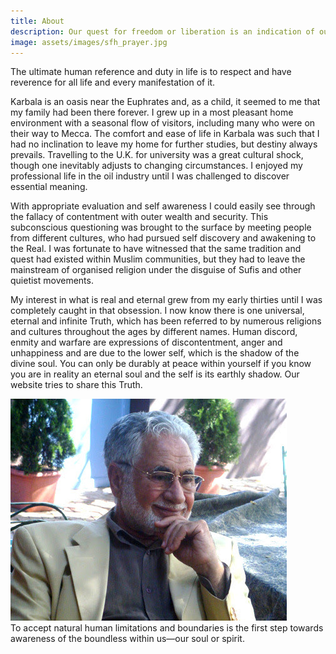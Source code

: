 ```yaml
---
title: About
description: Our quest for freedom or liberation is an indication of our drive towards cosmic consciousness, which is both our origin and destiny. This site hosts the knowledge to help you along the cosmic journey from self to soul.
image: assets/images/sfh_prayer.jpg
---
```


<div class="callout">
The ultimate human reference and duty in life is to respect and have reverence for all life and every manifestation of it. 
</div>

Karbala is an oasis near the Euphrates and, as a child, it seemed to me that my family had been there forever. I grew up in a most pleasant home environment with a seasonal flow of visitors, including many who were on their way to Mecca. The comfort and ease of life in Karbala was such that I had no inclination to leave my home for further studies, but destiny always prevails. Travelling to the U.K. for university was a great cultural shock, though one inevitably adjusts to changing circumstances. I enjoyed my professional life in the oil industry until I was challenged to discover essential meaning.

With appropriate evaluation and self awareness I could easily see through the fallacy of contentment with outer wealth and security. This subconscious questioning was brought to the surface by meeting people from different cultures, who had pursued self discovery and awakening to the Real. I was fortunate to have witnessed that the same tradition and quest had existed within Muslim communities, but they had to leave the mainstream of organised religion under the disguise of Sufis and other quietist movements. 

My interest in what is real and eternal grew from my early thirties until I was completely caught in that obsession. I now know there is one universal, eternal and infinite Truth, which has been referred to by numerous religions and cultures throughout the ages by different names. Human discord, enmity and warfare are expressions of discontentment, anger and unhappiness and are due to the lower self, which is the shadow of the divine soul. You can only be durably at peace within yourself if you know you are in reality an eternal soul and the self is its earthly shadow. Our website tries to share this Truth.

<img class="center-img" src="/assets/images/sfh_thinking.jpg" />

<div class="callout">
To accept natural human limitations and boundaries is the first step towards awareness of the boundless within us—our soul or spirit.
</div>


